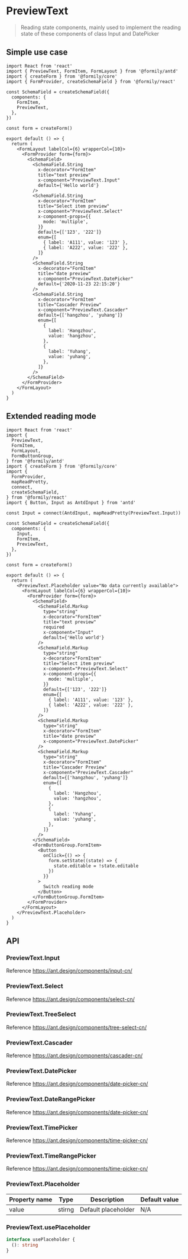 # PreviewText

> Reading state components, mainly used to implement the reading state of these components of class Input and DatePicker

## Simple use case

```tsx
import React from 'react'
import { PreviewText, FormItem, FormLayout } from '@formily/antd'
import { createForm } from '@formily/core'
import { FormProvider, createSchemaField } from '@formily/react'

const SchemaField = createSchemaField({
  components: {
    FormItem,
    PreviewText,
  },
})

const form = createForm()

export default () => {
  return (
    <FormLayout labelCol={6} wrapperCol={10}>
      <FormProvider form={form}>
        <SchemaField>
          <SchemaField.String
            x-decorator="FormItem"
            title="text preview"
            x-component="PreviewText.Input"
            default={'Hello world'}
          />
          <SchemaField.String
            x-decorator="FormItem"
            title="Select item preview"
            x-component="PreviewText.Select"
            x-component-props={{
              mode: 'multiple',
            }}
            default={['123', '222']}
            enum={[
              { label: 'A111', value: '123' },
              { label: 'A222', value: '222' },
            ]}
          />
          <SchemaField.String
            x-decorator="FormItem"
            title="date preview"
            x-component="PreviewText.DatePicker"
            default={'2020-11-23 22:15:20'}
          />
          <SchemaField.String
            x-decorator="FormItem"
            title="Cascader Preview"
            x-component="PreviewText.Cascader"
            default={['hangzhou', 'yuhang']}
            enum={[
              {
                label: 'Hangzhou',
                value: 'hangzhou',
              },
              {
                label: 'Yuhang',
                value: 'yuhang',
              },
            ]}
          />
        </SchemaField>
      </FormProvider>
    </FormLayout>
  )
}
```

## Extended reading mode

```tsx
import React from 'react'
import {
  PreviewText,
  FormItem,
  FormLayout,
  FormButtonGroup,
} from '@formily/antd'
import { createForm } from '@formily/core'
import {
  FormProvider,
  mapReadPretty,
  connect,
  createSchemaField,
} from '@formily/react'
import { Button, Input as AntdInput } from 'antd'

const Input = connect(AntdInput, mapReadPretty(PreviewText.Input))

const SchemaField = createSchemaField({
  components: {
    Input,
    FormItem,
    PreviewText,
  },
})

const form = createForm()

export default () => {
  return (
    <PreviewText.Placeholder value="No data currently available">
      <FormLayout labelCol={6} wrapperCol={10}>
        <FormProvider form={form}>
          <SchemaField>
            <SchemaField.Markup
              type="string"
              x-decorator="FormItem"
              title="text preview"
              required
              x-component="Input"
              default={'Hello world'}
            />
            <SchemaField.Markup
              type="string"
              x-decorator="FormItem"
              title="Select item preview"
              x-component="PreviewText.Select"
              x-component-props={{
                mode: 'multiple',
              }}
              default={['123', '222']}
              enum={[
                { label: 'A111', value: '123' },
                { label: 'A222', value: '222' },
              ]}
            />
            <SchemaField.Markup
              type="string"
              x-decorator="FormItem"
              title="date preview"
              x-component="PreviewText.DatePicker"
            />
            <SchemaField.Markup
              type="string"
              x-decorator="FormItem"
              title="Cascader Preview"
              x-component="PreviewText.Cascader"
              default={['hangzhou', 'yuhang']}
              enum={[
                {
                  label: 'Hangzhou',
                  value: 'hangzhou',
                },
                {
                  label: 'Yuhang',
                  value: 'yuhang',
                },
              ]}
            />
          </SchemaField>
          <FormButtonGroup.FormItem>
            <Button
              onClick={() => {
                form.setState((state) => {
                  state.editable = !state.editable
                })
              }}
            >
              Switch reading mode
            </Button>
          </FormButtonGroup.FormItem>
        </FormProvider>
      </FormLayout>
    </PreviewText.Placeholder>
  )
}
```

## API

### PreviewText.Input

Reference https://ant.design/components/input-cn/

### PreviewText.Select

Reference https://ant.design/components/select-cn/

### PreviewText.TreeSelect

Reference https://ant.design/components/tree-select-cn/

### PreviewText.Cascader

Reference https://ant.design/components/cascader-cn/

### PreviewText.DatePicker

Reference https://ant.design/components/date-picker-cn/

### PreviewText.DateRangePicker

Reference https://ant.design/components/date-picker-cn/

### PreviewText.TimePicker

Reference https://ant.design/components/time-picker-cn/

### PreviewText.TimeRangePicker

Reference https://ant.design/components/time-picker-cn/

### PreviewText.Placeholder

| Property name | Type   | Description         | Default value |
| ------------- | ------ | ------------------- | ------------- |
| value         | stirng | Default placeholder | N/A           |

### PreviewText.usePlaceholder

```ts pure
interface usePlaceholder {
  (): string
}
```
